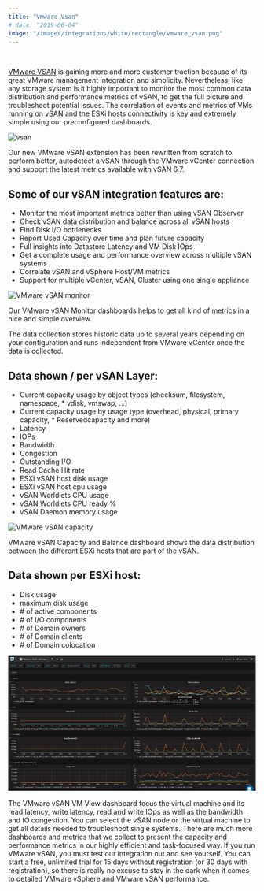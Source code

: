 ```yaml
---
title: "Vmware Vsan"
# date: "2019-06-04"
image: "/images/integrations/white/rectangle/vmware_vsan.png"
---
```


 

<!-- ![Vmware Vsan](images/integrations/white/rectangle/vmware_vsan.png) -->



[VMware VSAN](https://www.vmware.com/uk/products/vsan.html) is gaining more and more customer traction because of its great VMware management integration and simplicity. Nevertheless, like any storage system is it highly important to monitor the most common data distribution and performance metrics of vSAN, to get the full picture and troubleshoot potential issues. The correlation of events and metrics of VMs running on vSAN and the ESXi hosts connectivity is key and extremely simple using our preconfigured dashboards.


![vsan](images/integrations/posts//navigation-1.png)


Our new VMware vSAN extension has been rewritten from scratch to perform better, autodetect a vSAN through the VMware vCenter connection and support the latest metrics available with vSAN 6.7.


## Some of our vSAN integration features are:

* Monitor the most important metrics better than using vSAN Observer
* Check vSAN data distribution and balance across all vSAN hosts
* Find Disk I/O bottlenecks
* Report Used Capacity over time and plan future capacity
* Full insights into Datastore Latency and VM Disk IOps
* Get a complete usage and performance overview across multiple vSAN systems
* Correlate vSAN and vSphere Host/VM metrics
* Support for multiple vCenter, vSAN, Cluster using one single appliance


![VMware vSAN monitor](images/integrations/posts//monitor.png)


Our VMware vSAN Monitor dashboards helps to get all kind of metrics in a nice and simple overview.

The data collection stores historic data up to several years depending on your configuration and runs independent from VMware vCenter once the data is collected.

## Data shown / per vSAN Layer:

* Current capacity usage by object types (checksum, filesystem, namespace, * vdisk, vmswap, …)
* Current capacity usage by usage type (overhead, physical, primary capacity, * Reservedcapacity and more)
* Latency
* IOPs
* Bandwidth
* Congestion
* Outstanding I/O
* Read Cache Hit rate
* ESXi vSAN host disk usage
* ESXi vSAN host cpu usage
* vSAN Worldlets CPU usage
* vSAN Worldlets CPU ready %
* vSAN Daemon memory usage


![VMware vSAN capacity](images/integrations/posts//capacity.png)


VMware vSAN Capacity and Balance dashboard shows the data distribution between the different ESXi hosts that are part of the vSAN.

## Data shown per ESXi host:

* Disk usage
* maximum disk usage
* \# of active components
* \# of I/O components
* \# of Domain owners
* \# of Domain clients
* \# of Domain colocation


![VMware vSAN virtual machine view](images/integrations/posts//vmview.png)


The VMware vSAN VM View dashboard focus the virtual machine and its read latency, write latency, read and write IOps as well as the bandwidth and IO congestion. You can select the vSAN node or the virtual machine to get all details needed to troubleshoot single systems.
There are much more dashboards and metrics that we collect to present the capacity and performance metrics in our highly efficient and task-focused way.
If you run VMware vSAN, you must test our integration out and see yourself. You can start a free, unlimited trial for 15 days without registration (or 30 days with registration), so there is really no excuse to stay in the dark when it comes to detailed VMware vSphere and VMware vSAN performance.
 